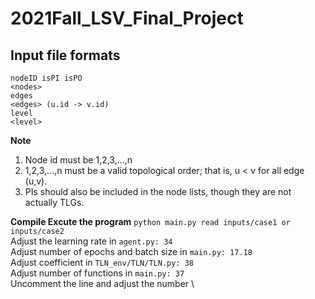 # 2021Fall_LSV_Final_Project
## Input file formats
`nodeID isPI isPO` \
`<nodes>` \
`edges` \
`<edges> (u.id -> v.id)` \
`level` \
`<level>`

**Note**
1. Node id must be 1,2,3,...,n
2. 1,2,3,...,n must be a valid topological order; that is, u < v for all edge (u,v).
3. PIs should also be included in the node lists, though they are not actually TLGs.

**Compile Excute the program**
`python main.py read inputs/case1 or inputs/case2` \
Adjust the learning rate in `agent.py: 34` \
Adjust number of epochs and batch size in `main.py: 17.18` \
Adjust coefficient in `TLN_env/TLN/TLN.py: 38` \
Adjust number of functions in `main.py: 37`\
Uncomment the line and adjust the number \
